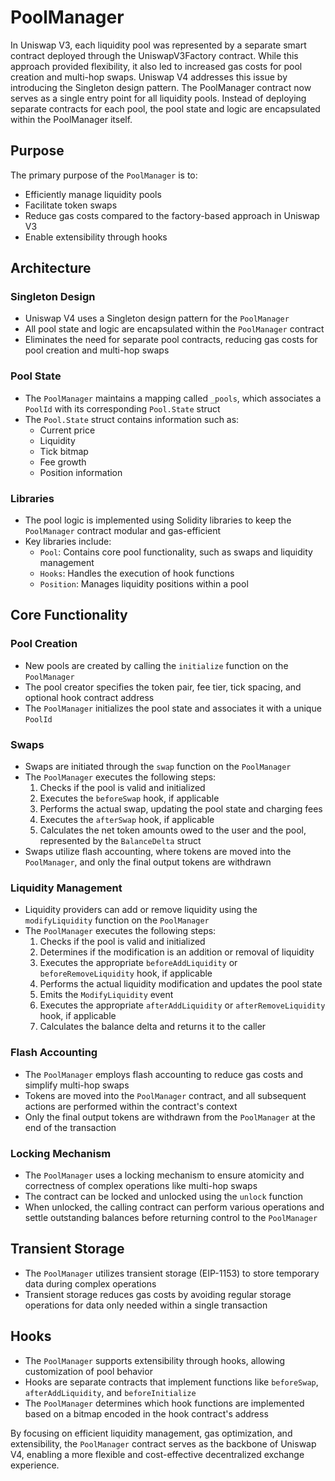 # PoolManager

In Uniswap V3, each liquidity pool was represented by a separate smart contract deployed through the UniswapV3Factory contract. While this approach provided flexibility, it also led to increased gas costs for pool creation and multi-hop swaps.
Uniswap V4 addresses this issue by introducing the Singleton design pattern. The PoolManager contract now serves as a single entry point for all liquidity pools. Instead of deploying separate contracts for each pool, the pool state and logic are encapsulated within the PoolManager itself.

## Purpose

The primary purpose of the `PoolManager` is to:
- Efficiently manage liquidity pools
- Facilitate token swaps
- Reduce gas costs compared to the factory-based approach in Uniswap V3
- Enable extensibility through hooks

## Architecture

### Singleton Design
- Uniswap V4 uses a Singleton design pattern for the `PoolManager`
- All pool state and logic are encapsulated within the `PoolManager` contract
- Eliminates the need for separate pool contracts, reducing gas costs for pool creation and multi-hop swaps

### Pool State
- The `PoolManager` maintains a mapping called `_pools`, which associates a `PoolId` with its corresponding `Pool.State` struct
- The `Pool.State` struct contains information such as:
    - Current price
    - Liquidity
    - Tick bitmap
    - Fee growth
    - Position information

### Libraries
- The pool logic is implemented using Solidity libraries to keep the `PoolManager` contract modular and gas-efficient
- Key libraries include:
    - `Pool`: Contains core pool functionality, such as swaps and liquidity management
    - `Hooks`: Handles the execution of hook functions
    - `Position`: Manages liquidity positions within a pool

## Core Functionality

### Pool Creation
- New pools are created by calling the `initialize` function on the `PoolManager`
- The pool creator specifies the token pair, fee tier, tick spacing, and optional hook contract address
- The `PoolManager` initializes the pool state and associates it with a unique `PoolId`

### Swaps
- Swaps are initiated through the `swap` function on the `PoolManager`
- The `PoolManager` executes the following steps:
    1. Checks if the pool is valid and initialized
    2. Executes the `beforeSwap` hook, if applicable
    3. Performs the actual swap, updating the pool state and charging fees
    4. Executes the `afterSwap` hook, if applicable
    5. Calculates the net token amounts owed to the user and the pool, represented by the `BalanceDelta` struct
- Swaps utilize flash accounting, where tokens are moved into the `PoolManager`, and only the final output tokens are withdrawn

### Liquidity Management
- Liquidity providers can add or remove liquidity using the `modifyLiquidity` function on the `PoolManager`
- The `PoolManager` executes the following steps:
    1. Checks if the pool is valid and initialized
    2. Determines if the modification is an addition or removal of liquidity
    3. Executes the appropriate `beforeAddLiquidity` or `beforeRemoveLiquidity` hook, if applicable
    4. Performs the actual liquidity modification and updates the pool state
    5. Emits the `ModifyLiquidity` event
    6. Executes the appropriate `afterAddLiquidity` or `afterRemoveLiquidity` hook, if applicable
    7. Calculates the balance delta and returns it to the caller

### Flash Accounting
- The `PoolManager` employs flash accounting to reduce gas costs and simplify multi-hop swaps
- Tokens are moved into the `PoolManager` contract, and all subsequent actions are performed within the contract's context
- Only the final output tokens are withdrawn from the `PoolManager` at the end of the transaction

### Locking Mechanism
- The `PoolManager` uses a locking mechanism to ensure atomicity and correctness of complex operations like multi-hop swaps
- The contract can be locked and unlocked using the `unlock` function
- When unlocked, the calling contract can perform various operations and settle outstanding balances before returning control to the `PoolManager`

## Transient Storage
- The `PoolManager` utilizes transient storage (EIP-1153) to store temporary data during complex operations
- Transient storage reduces gas costs by avoiding regular storage operations for data only needed within a single transaction

## Hooks
- The `PoolManager` supports extensibility through hooks, allowing customization of pool behavior
- Hooks are separate contracts that implement functions like `beforeSwap`, `afterAddLiquidity`, and `beforeInitialize`
- The `PoolManager` determines which hook functions are implemented based on a bitmap encoded in the hook contract's address

By focusing on efficient liquidity management, gas optimization, and extensibility, the `PoolManager` contract serves as the backbone of Uniswap V4, enabling a more flexible and cost-effective decentralized exchange experience.
